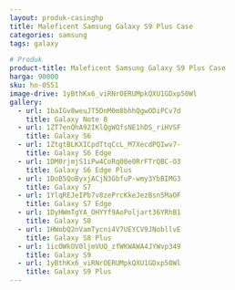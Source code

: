 ```yaml
---
layout: produk-casinghp
title: Maleficent Samsung Galaxy S9 Plus Case
categories: samsung
tags: galaxy

# Produk
product-title: Maleficent Samsung Galaxy S9 Plus Case
harga: 90000
sku: hn-0551
image-drive: 1yBthKx6_viRNrOERUMpkQXU1GDxp50Wl
gallery:
  - url: 1baIGv8weuJT5DnM0m8bhhQgwODiPCv7d
    title: Galaxy Note 8
  - url: 1ZT7enQhA92IKlQgWQfsNE1hDS_riHVSF
    title: Galaxy S6
  - url: 1ZtgtBLKXICpdTtqCcL_M7XecdPQIwv7-
    title: Galaxy S6 Edge
  - url: 1DM0rjmjS1iPw4CoRq00e0RrFTrQBC-O3
    title: Galaxy S6 Edge Plus
  - url: 1DoB5QoByxjACjN3GbfuP-wmy3YbBIMG3
    title: Galaxy S7
  - url: 1YlqREJeIPb7v8zePrcKkeJezBsn5MaOF
    title: Galaxy S7 Edge
  - url: 1DyHWmTgYA_OHYYf9AoPoljart36YRhB1
    title: Galaxy S8
  - url: 1HWobQ2nVamTycni4V7UEYCV9JNobllvE
    title: Galaxy S8 Plus
  - url: 1icOWkOV0ljmVUQ_zfWKWAWA4JYWvp349
    title: Galaxy S9
  - url: 1yBthKx6_viRNrOERUMpkQXU1GDxp50Wl
    title: Galaxy S9 Plus
---
```

